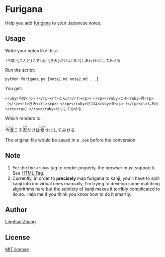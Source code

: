 # Furigana

Help you add [furigana](https://en.wikipedia.org/wiki/Ruby_character) to your Japanese notes.

## Usage

Write your notes like this:

```
[今度]{こんど}こそ[君]{きみ}だけは[幸]{しあわ}せにしてみせる
```

Run the script:

```
python furigana.py [note1.md note2.md ...]
```

You get:

```
<ruby>今度<rp>（</rp><rt>こんど</rt><rp>）</rp></ruby>こそ<ruby>君<rp>（</rp><rt>きみ</rt><rp>）</rp></ruby>だけは<ruby>幸<rp>（</rp><rt>しあわ</rt><rp>）</rp></ruby>せにしてみせる
```

Which renders to:

<ruby>今度<rp>（</rp><rt>こんど</rt><rp>）</rp></ruby>こそ<ruby>君<rp>（</rp><rt>きみ</rt><rp>）</rp></ruby>だけは<ruby>幸<rp>（</rp><rt>しあわ</rt><rp>）</rp></ruby>せにしてみせる

The original file would be saved in a `.bak` before the conversion.

## Note

1. For the the `<ruby>` tag to render properly, the browser must support it. See [HTML <ruby> Tag](http://www.w3schools.com/tags/tag_ruby.asp).
2. Currently, in order to **precisely** map furigana to kanji, you'll have to split kanji into individual ones manually. I'm trying to develop some matching algorithms here but the subtlety of kanji makes it terribly complicated to do so. Help me if you think you know how to do it smartly.

## Author
[Linghao Zhang](https://github.com/dnc1994)

## License
[MIT license](https://github.com/dnc1994/SSCIP/blob/master/LICENSE)
